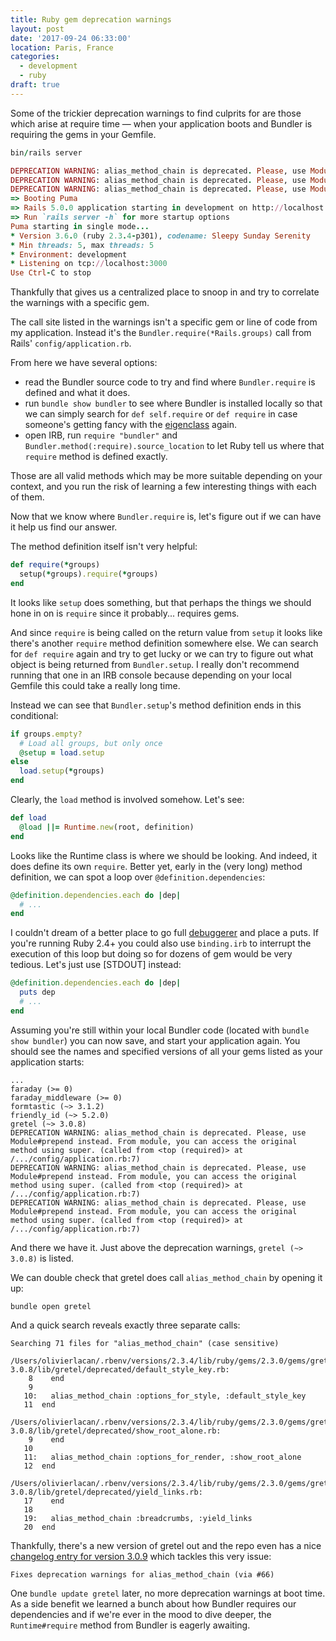 ```yaml
---
title: Ruby gem deprecation warnings
layout: post
date: '2017-09-24 06:33:00'
location: Paris, France
categories:
  - development
  - ruby
draft: true
---
```

Some of the trickier deprecation warnings to find culprits for are those
which arise at require time — when your application boots and Bundler is
requiring the gems in your Gemfile.

```ruby
bin/rails server

DEPRECATION WARNING: alias_method_chain is deprecated. Please, use Module#prepend instead. From module, you can access the original method using super. (called from <top (required)> at /.../config/application.rb:7)
DEPRECATION WARNING: alias_method_chain is deprecated. Please, use Module#prepend instead. From module, you can access the original method using super. (called from <top (required)> at /.../config/application.rb:7)
DEPRECATION WARNING: alias_method_chain is deprecated. Please, use Module#prepend instead. From module, you can access the original method using super. (called from <top (required)> at /.../config/application.rb:7)
=> Booting Puma
=> Rails 5.0.0 application starting in development on http://localhost:3000
=> Run `rails server -h` for more startup options
Puma starting in single mode...
* Version 3.6.0 (ruby 2.3.4-p301), codename: Sleepy Sunday Serenity
* Min threads: 5, max threads: 5
* Environment: development
* Listening on tcp://localhost:3000
Use Ctrl-C to stop
```

Thankfully that gives us a centralized place to snoop in and try to
correlate the warnings with a specific gem.

The call site listed in the warnings isn't a specific gem or line of
code from my application. Instead it's the
`Bundler.require(*Rails.groups)` call from Rails'
`config/application.rb`.

From here we have several options:
- read the Bundler source code to try and find where `Bundler.require`
  is defined and what it does.
- run `bundle show bundler` to see where Bundler is installed locally so
  that we can simply search for `def self.require` or `def require` in
  case someone's getting fancy with the [eigenclass][1] again.
- open IRB, run `require "bundler"` and
  `Bundler.method(:require).source_location` to let Ruby tell us where
  that `require` method is defined exactly.

Those are all valid methods which may be more suitable depending on your
context, and you run the risk of learning a few interesting things with
each of them.

Now that we know where `Bundler.require` is, let's figure out if we can
have it help us find our answer.

The method definition itself isn't very helpful:

```ruby
def require(*groups)
  setup(*groups).require(*groups)
end
```

It looks like `setup` does something, but that perhaps the things we
should hone in on is `require` since it probably... requires gems.

And since `require` is being called on the return value from `setup` it
looks like there's another `require` method definition somewhere else.
We can search for `def require` again and try to get lucky or we can try
to figure out what object is being returned from `Bundler.setup`. I
really don't recommend running that one in an IRB console because
depending on your local Gemfile this could take a really long time.

Instead we can see that `Bundler.setup`'s method definition ends in this
conditional:

```ruby
if groups.empty?
  # Load all groups, but only once
  @setup = load.setup
else
  load.setup(*groups)
end
```

Clearly, the `load` method is involved somehow. Let's see:

```ruby
def load
  @load ||= Runtime.new(root, definition)
end
```

Looks like the Runtime class is where we should be looking. And indeed,
it does define its own `require`. Better yet, early in the (very long)
method definition, we can spot a loop over `@definition.dependencies`:

```ruby
@definition.dependencies.each do |dep|
  # ...
end
```

I couldn't dream of a better place to go full [debuggerer][2] and place
a puts. If you're running Ruby 2.4+ you could also use `binding.irb` to
interrupt the execution of this loop but doing so for dozens of gem
would be very tedious. Let's just use [STDOUT] instead:

```ruby
@definition.dependencies.each do |dep|
  puts dep
  # ...
end
```

Assuming you're still within your local Bundler code (located with
`bundle show bundler`) you can now save, and start your application
again. You should see the names and specified versions of all your gems
listed as your application starts:

```
...
faraday (>= 0)
faraday_middleware (>= 0)
formtastic (~> 3.1.2)
friendly_id (~> 5.2.0)
gretel (~> 3.0.8)
DEPRECATION WARNING: alias_method_chain is deprecated. Please, use Module#prepend instead. From module, you can access the original method using super. (called from <top (required)> at /.../config/application.rb:7)
DEPRECATION WARNING: alias_method_chain is deprecated. Please, use Module#prepend instead. From module, you can access the original method using super. (called from <top (required)> at /.../config/application.rb:7)
DEPRECATION WARNING: alias_method_chain is deprecated. Please, use Module#prepend instead. From module, you can access the original method using super. (called from <top (required)> at /.../config/application.rb:7)
```

And there we have it. Just above the deprecation warnings, `gretel (~>
3.0.8)` is listed.

We can double check that gretel does call `alias_method_chain` by
opening it up:

```
bundle open gretel
```

And a quick search reveals exactly three separate calls:

```
Searching 71 files for "alias_method_chain" (case sensitive)

/Users/olivierlacan/.rbenv/versions/2.3.4/lib/ruby/gems/2.3.0/gems/gretel-3.0.8/lib/gretel/deprecated/default_style_key.rb:
    8    end
    9
   10:   alias_method_chain :options_for_style, :default_style_key
   11  end

/Users/olivierlacan/.rbenv/versions/2.3.4/lib/ruby/gems/2.3.0/gems/gretel-3.0.8/lib/gretel/deprecated/show_root_alone.rb:
    9    end
   10
   11:   alias_method_chain :options_for_render, :show_root_alone
   12  end

/Users/olivierlacan/.rbenv/versions/2.3.4/lib/ruby/gems/2.3.0/gems/gretel-3.0.8/lib/gretel/deprecated/yield_links.rb:
   17    end
   18
   19:   alias_method_chain :breadcrumbs, :yield_links
   20  end
```

Thankfully, there's a new version of gretel out and the repo even has a
nice [changelog entry for version 3.0.9][4] which tackles this very
issue:

```
Fixes deprecation warnings for alias_method_chain (via #66)
```

One `bundle update gretel` later, no more deprecation warnings at boot
time. As a side benefit we learned a bunch about how Bundler requires
our dependencies and if we're ever in the mood to dive deeper, the
`Runtime#require` method from Bundler is eagerly awaiting.

[1]: https://stackoverflow.com/a/2505077/385622
[2]: https://tenderlovemaking.com/2016/02/05/i-am-a-puts-debuggerer.html
[3]: https://en.wikipedia.org/wiki/Standard_streams#Standard_output_.28stdout.29
[4]: https://github.com/lassebunk/gretel/blob/master/CHANGELOG.md#version-309
[5]: https://github.com/bundler/bundler/blob/1b1db94e045cdf690bc93939612d17d7ee44c369/lib/bundler/runtime.rb#L63-L105
